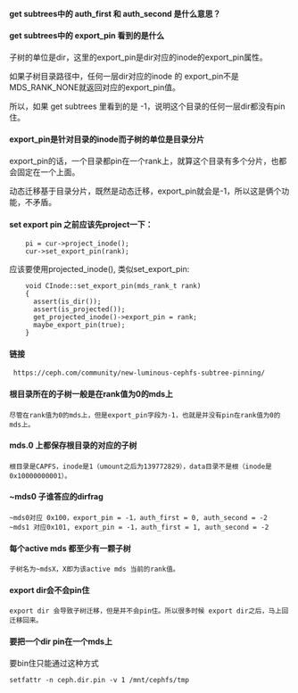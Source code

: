 #### get subtrees中的 auth_first 和 auth_second 是什么意思？

#### get subtrees中的 export_pin 看到的是什么

子树的单位是dir，这里的export_pin是dir对应的inode的export_pin属性。

如果子树目录路径中，任何一层dir对应的inode 的 export_pin不是MDS_RANK_NONE就返回对应的export_pin值。

所以，如果 get subtrees 里看到的是 -1，说明这个目录的任何一层dir都没有pin住。

#### export_pin是针对目录的inode而子树的单位是目录分片

export_pin的话，一个目录都pin在一个rank上，就算这个目录有多个分片，也都会固定在一个上面。

动态迁移基于目录分片，既然是动态迁移，export_pin就会是-1，所以这是俩个功能，不矛盾。

#### set export pin 之前应该先project一下：

        pi = cur->project_inode();
        cur->set_export_pin(rank);

应该要使用projected_inode(), 类似set_export_pin:

        void CInode::set_export_pin(mds_rank_t rank)
        {
          assert(is_dir());
          assert(is_projected());
          get_projected_inode()->export_pin = rank;
          maybe_export_pin(true);
        }
        
#### 链接

     https://ceph.com/community/new-luminous-cephfs-subtree-pinning/

#### 根目录所在的子树一般是在rank值为0的mds上

    尽管在rank值为0的mds上，但是export_pin字段为-1，也就是并没有pin在rank值为0的mds上。
    
#### mds.0 上都保存根目录的对应的子树

    根目录是CAPFS，inode是1（umount之后为139772829），data目录不是根（inode是0x10000000001）。
    
#### ~mds0 子谁答应的dirfrag
    
    ~mds0对应 0x100，export_pin = -1，auth_first = 0, auth_second = -2
    ~mds1 对应0x101, export_pin = -1，auth_first = 1, auth_second = -2

#### 每个active mds 都至少有一颗子树
  
    子树名为~mdsX，X即为该active mds 当前的rank值。
    
#### export dir会不会pin住
    
    export dir 会导致子树迁移，但是并不会pin住。所以很多时候 export dir之后，马上回迁移回来。

#### 要把一个dir pin在一个mds上

要bin住只能通过这种方式

    setfattr -n ceph.dir.pin -v 1 /mnt/cephfs/tmp 
